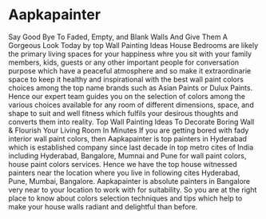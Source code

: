 # Aapkapainter
Say Good Bye To Faded, Empty, and Blank Walls And Give Them A Gorgeous Look Today by top Wall Painting Ideas
House Bedrooms are likely the primary living spaces for your happiness whre you sit with your family members, kids, guests or any other important people for conversation purpose which have a peaceful atmosphere and so make it extraordinarie space to keep it healthy and inspirational with the best wall paint colors choices among the top name brands such as Asian Paints or Dulux Paints. Hence our expert team guides you on the selection of colors among the various choices available for any room of different dimensions, space, and shape to suit and well fitness which fulfils your desirous thoughts and converts them into reality. 
Top Wall Painting Ideas To Decorate Boring Wall &amp; Flourish Your Living Room In Minutes 
If you are getting bored with fady interior wall paint colors, then Aapkapainter is top painters in Hyderabad which is established company since last decade in top metro cites of India including Hyderabad, Bangalore, Mumnai and Pune for wall paint colors, house paint colors services. Hence we have the top house witnessed painters near the location where you live in following cites Hyderabad, Pune, Mumbai, Bangalore. Aapkapainter is absolute painters in Bangalore very near to your location to work with for suitability. So you are at the right place to know about colors selection techniques and tips which help to make your house walls radiant and delightful than before.
